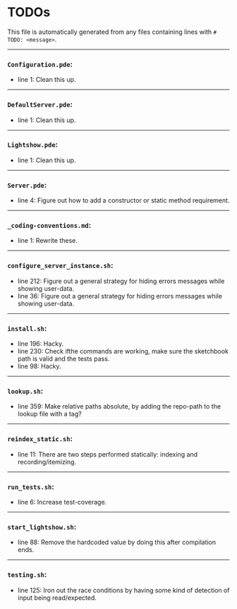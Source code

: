 # TODOs
This file is automatically generated from any files containing lines with `#  TODO: <message>`.

---
### `Configuration.pde`:
* line 1: Clean this up.
---
### `DefaultServer.pde`:
* line 1: Clean this up.
---
### `Lightshow.pde`:
* line 1: Clean this up.
---
### `Server.pde`:
* line 4: Figure out how to add a constructor or static method requirement.
---
### `_coding-conventions.md`:
* line 1: Rewrite these.
---
### `configure_server_instance.sh`:
* line 212: Figure out a general strategy for hiding errors messages while showing user-data.
* line 36: Figure out a general strategy for hiding errors messages while showing user-data.
---
### `install.sh`:
* line 196: Hacky.
* line 230: Check ifthe commands are working, make sure the sketchbook path is valid and the tests pass.
* line 98: Hacky.
---
### `lookup.sh`:
* line 359: Make relative paths absolute, by adding the repo-path to the lookup file with a tag?
---
### `reindex_static.sh`:
* line 11: There are two steps performed statically: indexing and recording/itemizing.
---
### `run_tests.sh`:
* line 6: Increase test-coverage.
---
### `start_lightshow.sh`:
* line 88: Remove the hardcoded value by doing this after compilation ends.
---
### `testing.sh`:
* line 125: Iron out the race conditions by having some kind of detection of input being read/expected.
